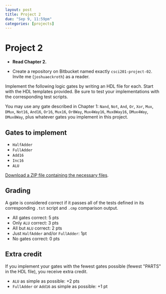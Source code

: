 ```yaml
---
layout: post
title: Project 2
due: "Sep 9, 11:59pm"
categories: [projects]
---
```


# Project 2

- **Read Chapter 2.**

- Create a repository on Bitbucket named exactly `csci201-project-02`. Invite me (`joshuaeckroth`) as a reader.

Implement the following logic gates by writing an HDL file for each. Start with the HDL templates provided. Be sure to test your implementations with the corresponding test scripts.

You may use any gate described in Chapter 1: `Nand`, `Not`, `And`, `Or`, `Xor`, `Mux`, `DMux`, `Not16`, `And16`, `Or16`,
`Mux16`, `Or8Way`, `Mux4Way16`, `Mux8Way16`, `DMux4Way`, `DMux8Way`, plus whatever gates you implement in this project.

## Gates to implement

- `HalfAdder`
- `FullAdder`
- `Add16`
- `Inc16`
- `ALU`

[Download a ZIP file containing the necessary files](/code/project-02.zip).

## Grading

A gate is considered correct if it passes all of the tests defined in its corresponding `.tst` script and `.cmp` comparison output.

- All gates correct: 5 pts
- Only `ALU` correct: 3 pts
- All but `ALU` correct: 2 pts
- Just `HalfAdder` and/or `FullAdder`: 1pt
- No gates correct: 0 pts

## Extra credit

If you implement your gates with the fewest gates possible (fewest "PARTS" in the HDL file), you receive extra credit.

- `ALU` as simple as possible: +2 pts
- `FullAdder` or `Add16` as simple as possible: +1 pt


